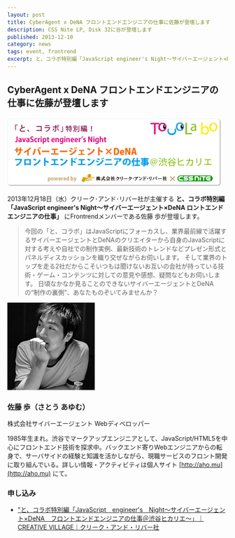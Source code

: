 ```yaml
---
layout: post
title: CyberAgent x DeNA フロントエンドエンジニアの仕事に佐藤が登壇します
description: CSS Nite LP, Disk 32に谷が登壇します
published: 2013-12-10
category: news
tags: event, frontrend
excerpt: と、コラボ特別編「JavaScript engineer's Night～サイバーエージェント×DeNA ロントエンドエンジニアの仕事」に佐藤が登壇します
---
```


## CyberAgent x DeNA フロントエンドエンジニアの仕事に佐藤が登壇します

![フロントエンドエンジニアの仕事](/images/2013/1210_cr.jpg)

2013年12月18日（水）クリーク･アンド･リバー社が主催する __と、コラボ特別編「JavaScript engineer's Night～サイバーエージェント×DeNA ロントエンドエンジニアの仕事」__ にFrontrendメンバーである佐藤 歩が登壇します。

> 今回の「と、コラボ」はJavaScriptにフォーカスし、業界最前線で活躍するサイバーエージェントとDeNAのクリエイターから自身のJavaScriptに対する考えや自社での制作実例、最新技術のトレンドなどプレゼン形式とパネルディスカッションを織り交ぜながらお伺いします。
  そして業界のトップを走る2社だからこそいつもは聞けないお互いの会社が持っている技術・ゲーム・コンテンツに対しての意見や感想、疑問などもお伺いします。
  日頃なかなか見ることのできないサイバーエージェントとDeNAの“制作の裏側”、あなたものぞいてみませんか？

![佐藤 歩](/images/speakers/sato.jpg)

### 佐藤 歩（さとう あゆむ）

株式会社サイバーエージェント Webディベロッパー

1985年生まれ。渋谷でマークアップエンジニアとして、JavaScript/HTML5を中心にフロントエンド技術を探求中。バックエンド寄りWebエンジニアからの転身で、サーバサイドの経験と知識を活かしながら、現職サービスのフロント開発に取り組んでいる。詳しい情報・アクティビティは個人サイト [http://aho.mu](http://aho.mu) にて。

### 申し込み

+ ["と、コラボ特別編「JavaScript　engineer's　Night～サイバーエージェント×DeNA　フロントエンドエンジニアの仕事＠渋谷ヒカリエ～」｜CREATIVE VILLAGE｜クリーク・アンド・リバー社](http://www.creativevillage.ne.jp/PR/seminar109.html)